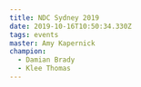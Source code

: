 ```yaml
---
title: NDC Sydney 2019
date: 2019-10-16T10:50:34.330Z
tags: events
master: Amy Kapernick
champion:
  - Damian Brady
  - Klee Thomas
---
```


